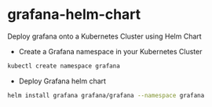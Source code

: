 # grafana-helm-chart
Deploy grafana onto a Kubernetes Cluster using Helm Chart

- Create a Grafana namespace in your Kubernetes Cluster
```bash
kubectl create namespace grafana
```

- Deploy Grafana helm chart
```bash
helm install grafana grafana/grafana --namespace grafana
```

